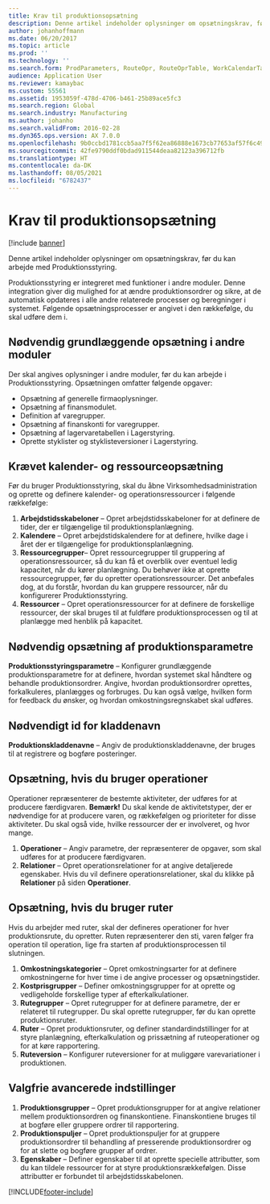 ```yaml
---
title: Krav til produktionsopsætning
description: Denne artikel indeholder oplysninger om opsætningskrav, før du kan arbejde med Produktionsstyring.
author: johanhoffmann
ms.date: 06/20/2017
ms.topic: article
ms.prod: ''
ms.technology: ''
ms.search.form: ProdParameters, RouteOpr, RouteOprTable, WorkCalendarTable, WorkTimeTable, WrkCtrTable
audience: Application User
ms.reviewer: kamaybac
ms.custom: 55561
ms.assetid: 1953059f-478d-4706-b461-25b89ace5fc3
ms.search.region: Global
ms.search.industry: Manufacturing
ms.author: johanho
ms.search.validFrom: 2016-02-28
ms.dyn365.ops.version: AX 7.0.0
ms.openlocfilehash: 9b0ccbd1781ccb5aa7f5f62ea86888e1673cb77653af57f6c49319a2b5089ebf
ms.sourcegitcommit: 42fe9790ddf0bdad911544deaa82123a396712fb
ms.translationtype: HT
ms.contentlocale: da-DK
ms.lasthandoff: 08/05/2021
ms.locfileid: "6782437"
---
```

# <a name="production-setup-requirements"></a>Krav til produktionsopsætning

[!include [banner](../includes/banner.md)]

Denne artikel indeholder oplysninger om opsætningskrav, før du kan arbejde med Produktionsstyring. 

Produktionsstyring er integreret med funktioner i andre moduler. Denne integration giver dig mulighed for at ændre produktionsordrer og sikre, at de automatisk opdateres i alle andre relaterede processer og beregninger i systemet. Følgende opsætningsprocesser er angivet i den rækkefølge, du skal udføre dem i.

## <a name="required-baseline-setup-in-other-modules"></a>Nødvendig grundlæggende opsætning i andre moduler
Der skal angives oplysninger i andre moduler, før du kan arbejde i Produktionsstyring. Opsætningen omfatter følgende opgaver:

-   Opsætning af generelle firmaoplysninger.
-   Opsætning af finansmodulet.
-   Definition af varegrupper.
-   Opsætning af finanskonti for varegrupper.
-   Opsætning af lagervaretabellen i Lagerstyring.
-   Oprette styklister og styklisteversioner i Lagerstyring.

## <a name="required-calendar-and-resource-setup"></a>Krævet kalender- og ressourceopsætning
Før du bruger Produktionsstyring, skal du åbne Virksomhedsadministration og oprette og definere kalender- og operationsressourcer i følgende rækkefølge:

1.  **Arbejdstidsskabeloner** – Opret arbejdstidsskabeloner for at definere de tider, der er tilgængelige til produktionsplanlægning.
2.  **Kalendere** – Opret arbejdstidskalendere for at definere, hvilke dage i året der er tilgængelige for produktionsplanlægning.
3.  **Ressourcegrupper**– Opret ressourcegrupper til gruppering af operationsressourcer, så du kan få et overblik over eventuel ledig kapacitet, når du kører planlægning. Du behøver ikke at oprette ressourcegrupper, før du opretter operationsressourcer. Det anbefales dog, at du forstår, hvordan du kan gruppere ressourcer, når du konfigurerer Produktionsstyring.
4.  **Ressourcer** – Opret operationsressourcer for at definere de forskellige ressourcer, der skal bruges til at fuldføre produktionsprocessen og til at planlægge med henblik på kapacitet.

## <a name="required-production-parameters-setup"></a>Nødvendig opsætning af produktionsparametre
**Produktionsstyringsparametre** – Konfigurer grundlæggende produktionsparametre for at definere, hvordan systemet skal håndtere og behandle produktionsordrer. Angive, hvordan produktionsordrer oprettes, forkalkuleres, planlægges og forbruges. Du kan også vælge, hvilken form for feedback du ønsker, og hvordan omkostningsregnskabet skal udføres.

## <a name="required-journal-name-identification"></a>Nødvendigt id for kladdenavn
**Produktionskladdenavne** – Angiv de produktionskladdenavne, der bruges til at registrere og bogføre posteringer.

## <a name="setup-if-you-use-operations"></a>Opsætning, hvis du bruger operationer
Operationer repræsenterer de bestemte aktiviteter, der udføres for at producere færdigvaren. **Bemærk!** Du skal kende de aktivitetstyper, der er nødvendige for at producere varen, og rækkefølgen og prioriteter for disse aktiviteter. Du skal også vide, hvilke ressourcer der er involveret, og hvor mange.

1.  **Operationer** – Angiv parametre, der repræsenterer de opgaver, som skal udføres for at producere færdigvaren.
2.  **Relationer** – Opret operationsrelationer for at angive detaljerede egenskaber. Hvis du vil definere operationsrelationer, skal du klikke på **Relationer** på siden **Operationer**.

## <a name="setup-if-you-use-routes"></a>Opsætning, hvis du bruger ruter
Hvis du arbejder med ruter, skal der defineres operationer for hver produktionsrute, du opretter. Ruten repræsenterer den sti, varen følger fra operation til operation, lige fra starten af produktionsprocessen til slutningen.

1.  **Omkostningskategorier** – Opret omkostningsarter for at definere omkostningerne for hver time i de angive processer og opsætningstider.
2.  **Kostprisgrupper** – Definer omkostningsgrupper for at oprette og vedligeholde forskellige typer af efterkalkulationer.
3.  **Rutegrupper** – Opret rutegrupper for at definere parametre, der er relateret til rutegrupper. Du skal oprette rutegrupper, før du kan oprette produktionsruter.
4.  **Ruter** – Opret produktionsruter, og definer standardindstillinger for at styre planlægning, efterkalkulation og prissætning af ruteoperationer og for at køre rapportering.
5.  **Ruteversion** – Konfigurer ruteversioner for at muliggøre varevariationer i produktionen.

## <a name="optional-advanced-settings"></a>Valgfrie avancerede indstillinger
1.  **Produktionsgrupper** – Opret produktionsgrupper for at angive relationer mellem produktionsordren og finanskontiene. Finanskontiene bruges til at bogføre eller gruppere ordrer til rapportering.
2.  **Produktionspuljer** – Opret produktionspuljer for at gruppere produktionsordrer til behandling af presserende produktionsordrer og for at slette og bogføre grupper af ordrer.
3.  **Egenskaber** – Definer egenskaber til at oprette specielle attributter, som du kan tildele ressourcer for at styre produktionsrækkefølgen. Disse attributter er forbundet til arbejdstidsskabelonen.






[!INCLUDE[footer-include](../../includes/footer-banner.md)]